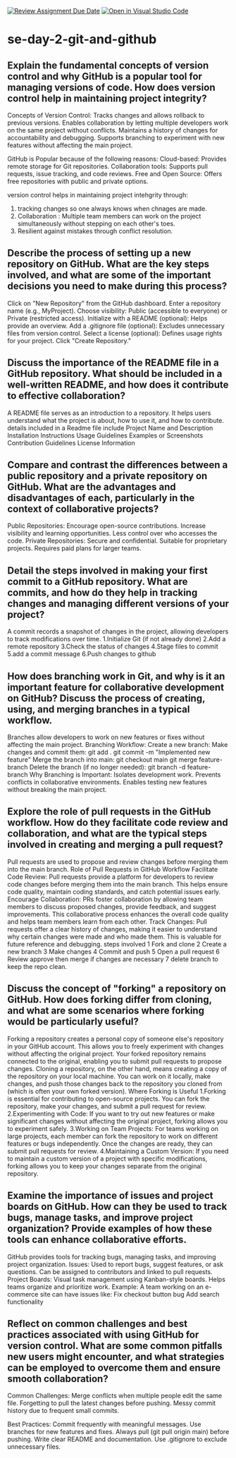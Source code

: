 [![Review Assignment Due Date](https://classroom.github.com/assets/deadline-readme-button-22041afd0340ce965d47ae6ef1cefeee28c7c493a6346c4f15d667ab976d596c.svg)](https://classroom.github.com/a/8wgCKhpZ)
[![Open in Visual Studio Code](https://classroom.github.com/assets/open-in-vscode-2e0aaae1b6195c2367325f4f02e2d04e9abb55f0b24a779b69b11b9e10269abc.svg)](https://classroom.github.com/online_ide?assignment_repo_id=18350524&assignment_repo_type=AssignmentRepo)
# se-day-2-git-and-github
## Explain the fundamental concepts of version control and why GitHub is a popular tool for managing versions of code. How does version control help in maintaining project integrity?
Concepts of Version Control:
Tracks changes and allows rollback to previous versions.
Enables collaboration by letting multiple developers work on the same project without conflicts.
Maintains a history of changes for accountability and debugging.
Supports branching to experiment with new features without affecting the main project.

GitHub is Popular because of the following reasons:
Cloud-based: Provides remote storage for Git repositories.
Collaboration tools: Supports pull requests, issue tracking, and code reviews.
Free and Open Source: Offers free repositories with public and private options.

version control helps in maintaining project intehgrity through:
1. tracking changes so one always knows when chnages are made.
2. Collaboration : Multiple team members can work on the project simultaneously without stepping on each other's toes.
3. Resilient against mistakes through conflict resolution.
   
## Describe the process of setting up a new repository on GitHub. What are the key steps involved, and what are some of the important decisions you need to make during this process?
Click on "New Repository" from the GitHub dashboard.
Enter a repository name (e.g., MyProject).
Choose visibility: Public (accessible to everyone) or Private (restricted access).
Initialize with a README (optional): Helps provide an overview.
Add a .gitignore file (optional): Excludes unnecessary files from version control.
Select a license (optional): Defines usage rights for your project.
Click "Create Repository."
## Discuss the importance of the README file in a GitHub repository. What should be included in a well-written README, and how does it contribute to effective collaboration?
A README file serves as an introduction to a repository. It helps users understand what the project is about, how to use it, and how to contribute.
details included in a Readme file include
Project Name and Description
Installation Instructions
Usage Guidelines
Examples or Screenshots
Contribution Guidelines
License Information
## Compare and contrast the differences between a public repository and a private repository on GitHub. What are the advantages and disadvantages of each, particularly in the context of collaborative projects?
Public Repositories:
Encourage open-source contributions.
Increase visibility and learning opportunities.
Less control over who accesses the code.
Private Repositories:
Secure and confidential.
Suitable for proprietary projects.
Requires paid plans for larger teams.

## Detail the steps involved in making your first commit to a GitHub repository. What are commits, and how do they help in tracking changes and managing different versions of your project?
A commit records a snapshot of changes in the project, allowing developers to track modifications over time.
1.Initialize Git (if not already done)
2.Add a remote repository
3.Check the status of changes
4.Stage files to commit
5.add a commit message
6.Push changes to github
## How does branching work in Git, and why is it an important feature for collaborative development on GitHub? Discuss the process of creating, using, and merging branches in a typical workflow.
Branches allow developers to work on new features or fixes without affecting the main project.
Branching Workflow:
Create a new branch:
Make changes and commit them:
  git add .
  git commit -m "Implemented new feature"
Merge the branch into main:
  git checkout main
  git merge feature-branch
Delete the branch (if no longer needed):
  git branch -d feature-branch
Why Branching is Important:
Isolates development work.
Prevents conflicts in collaborative environments.
Enables testing new features without breaking the main project.

## Explore the role of pull requests in the GitHub workflow. How do they facilitate code review and collaboration, and what are the typical steps involved in creating and merging a pull request?
Pull requests are used to propose and review changes before merging them into the main branch.
Role of Pull Requests in GitHub Workflow
Facilitate Code Review:
Pull requests provide a platform for developers to review code changes before merging them into the main branch. This helps ensure code quality, maintain coding standards, and catch potential issues early.
Encourage Collaboration:
PRs foster collaboration by allowing team members to discuss proposed changes, provide feedback, and suggest improvements. This collaborative process enhances the overall code quality and helps team members learn from each other.
Track Changes:
Pull requests offer a clear history of changes, making it easier to understand why certain changes were made and who made them. This is valuable for future reference and debugging.
steps involved
1 Fork and clone
2 Create a new branch
3 Make changes
4 Commit and push
5 Open a pull request
6 Review approve then merge if changes are necessary
7 delete branch to keep the repo clean.
## Discuss the concept of "forking" a repository on GitHub. How does forking differ from cloning, and what are some scenarios where forking would be particularly useful?
Forking a repository creates a personal copy of someone else's repository in your GitHub account. This allows you to freely experiment with changes without affecting the original project. Your forked repository remains connected to the original, enabling you to submit pull requests to propose changes.
Cloning a repository, on the other hand, means creating a copy of the repository on your local machine. You can work on it locally, make changes, and push those changes back to the repository you cloned from (which is often your own forked version).
Where Forking is Useful
1.Forking is essential for contributing to open-source projects. You can fork the repository, make your changes, and submit a pull request for review.
2.Experimenting with Code:
If you want to try out new features or make significant changes without affecting the original project, forking allows you to experiment safely.
3.Working on Team Projects:
For teams working on large projects, each member can fork the repository to work on different features or bugs independently. Once the changes are ready, they can submit pull requests for review.
4.Maintaining a Custom Version:
If you need to maintain a custom version of a project with specific modifications, forking allows you to keep your changes separate from the original repository.
## Examine the importance of issues and project boards on GitHub. How can they be used to track bugs, manage tasks, and improve project organization? Provide examples of how these tools can enhance collaborative efforts.
GitHub provides tools for tracking bugs, managing tasks, and improving project organization.
Issues:
Used to report bugs, suggest features, or ask questions.
Can be assigned to contributors and linked to pull requests.
Project Boards:
Visual task management using Kanban-style boards.
Helps teams organize and prioritize work.
Example:
A team working on an e-commerce site can have issues like:
 Fix checkout button bug
 Add search functionality
## Reflect on common challenges and best practices associated with using GitHub for version control. What are some common pitfalls new users might encounter, and what strategies can be employed to overcome them and ensure smooth collaboration?
Common Challenges:
Merge conflicts when multiple people edit the same file.
Forgetting to pull the latest changes before pushing.
Messy commit history due to frequent small commits.

Best Practices:
Commit frequently with meaningful messages.
 Use branches for new features and fixes.
 Always pull (git pull origin main) before pushing.
 Write clear README and documentation.
 Use .gitignore to exclude unnecessary files.
